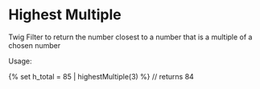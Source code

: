 Highest Multiple
===============

Twig Filter to return the number closest to a number that is a multiple of a chosen number

Usage:

{% set h_total = 85 | highestMultiple(3) %} // returns 84
